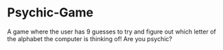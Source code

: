 # Psychic-Game
A game where the user has 9 guesses to try and figure out which letter of the alphabet the computer is thinking of!
Are you psychic?
